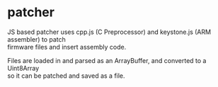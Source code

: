 # patcher
JS based patcher uses cpp.js (C Preprocessor) and keystone.js (ARM assembler) to patch  
firmware files and insert assembly code.

Files are loaded in and parsed as an ArrayBuffer, and converted to a Uint8Array  
so it can be patched and saved as a file.
